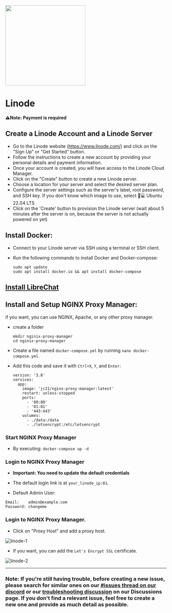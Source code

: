 <img src="https://github.com/danny-avila/LibreChat/assets/32828263/d6e430db-518a-4779-83d3-a2d177907df1" width="250">

# Linode

⚠️**Note: Payment is required**

## Create a Linode Account and a Linode Server
- Go to the Linode website (https://www.linode.com/) and click on the "Sign Up" or "Get Started" button.
- Follow the instructions to create a new account by providing your personal details and payment information.
- Once your account is created, you will have access to the Linode Cloud Manager.
- Click on the "Create" button to create a new Linode server.
- Choose a location for your server and select the desired server plan.
- Configure the server settings such as the server's label, root password, and SSH key. If you don't know which image to use, select 🐧💻 Ubuntu 22.04 LTS
- Click on the 'Create' button to provision the Linode server (wait about 5 minutes after the server is on, because the server is not actually powered on yet)

## Install Docker:
- Connect to your Linode server via SSH using a terminal or SSH client.
- Run the following commands to install Docker and Docker-compose:

  ```
  sudo apt update
  sudo apt install docker.io && apt install docker-compose
  ```
## [Install LibreChat](../install/installation/docker_compose_install.md)

## Install and Setup NGINX Proxy Manager:

if you want, you can use NGINX, Apache, or any other proxy manager.

- create a folder

  ```
  mkdir nginix-proxy-manager
  cd nginix-proxy-manager
  ```

- Create a file named `docker-compose.yml` by running `nano docker-compose.yml`.

- Add this code and save it with `Ctrl+X`, `Y`, and `Enter`:

  ```
  version: '3.8'
  services:
    app:
      image: 'jc21/nginx-proxy-manager:latest'
      restart: unless-stopped
      ports:
        - '80:80'
        - '81:81'
        - '443:443'
      volumes:
        - ./data:/data
        - ./letsencrypt:/etc/letsencrypt
  ```

### Start NGINX Proxy Manager

 - By executing: `docker-compose up -d`

### Login to NGINX Proxy Manager
  - **Important: You need to update the default credentials**

  - The default login link is at `your_linode_ip:81`.

  - Default Admin User:

 ```
Email:    admin@example.com
Password: changeme
 ```

### Login to NGINX Proxy Manager.
  - Click on "Proxy Host" and add a proxy host.

![linode-1](https://github.com/danny-avila/LibreChat/assets/32828263/798014ce-6e71-4e1f-9637-3f5f2a7fe402)


- If you want, you can add the `Let's Encrypt SSL` certificate.

![linode-2](https://github.com/danny-avila/LibreChat/assets/32828263/5bd03be9-1e72-4801-8694-db2c540a2833)


---

### Note: If you're still having trouble, before creating a new issue, please search for similar ones on our [#issues thread on our discord](https://discord.gg/weqZFtD9C4) or our [troubleshooting discussion](https://github.com/danny-avila/LibreChat/discussions/categories/troubleshooting) on our Discussions page. If you don't find a relevant issue, feel free to create a new one and provide as much detail as possible.
